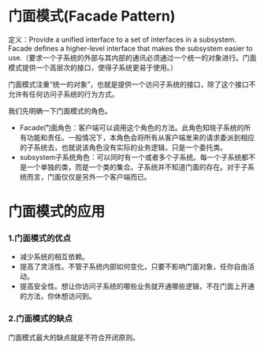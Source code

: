 # 门面模式(Facade Pattern) 

 定义：Provide a unified interface to a set of interfaces in a subsystem. Facade defines a higher-level interface that makes the subsystem easier to use.（要求一个子系统的外部与其内部的通讯必须通过一个统一的对象进行。门面模式提供一个高层次的接口，使得子系统更易于使用。）  

门面模式注重“统一的对象”，也就是提供一个访问子系统的接口，除了这个接口不允许有任何访问子系统的行为方式。

 我们先明确一下门面模式的角色。

- Facade门面角色：客户端可以调用这个角色的方法。此角色知晓子系统的所有功能和责任。一般情况下，本角色会将所有从客户端发来的请求委派到相应的子系统去，也就说该角色没有实际的业务逻辑，只是一个委托类。
- subsystem子系统角色：可以同时有一个或者多个子系统。每一个子系统都不是一个单独的类，而是一个类的集合。子系统并不知道门面的存在。对于子系统而言，门面仅仅是另外一个客户端而已。

# 门面模式的应用

### 1.门面模式的优点

- 减少系统的相互依赖。
- 提高了灵活性。不管子系统内部如何变化，只要不影响门面对象，任你自由活动。
- 提高安全性。想让你访问子系统的哪些业务就开通哪些逻辑，不在门面上开通的方法，你休想访问到。

### 2.门面模式的缺点 

门面模式最大的缺点就是不符合开闭原则。